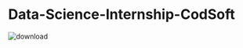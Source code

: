 # Data-Science-Internship-CodSoft
![download](https://github.com/BilbinTL/Data-Science-Internship-CodSoft/assets/114860939/56de41e3-93cb-4f51-9e10-68a9e46664e9)
